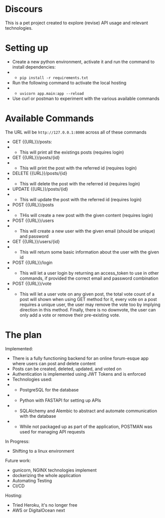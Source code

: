 # Discours
This is a pet project created to explore (revise) API usage and relevant technologies.

# Setting up
- Create a new python environment, activate it and run the command to install dependencies:
- - ``pip install -r requirements.txt``
- Run the following command to activate the local hosting
- - ``uvicorn app.main:app --reload``
- Use curl or postman to experiment with the various available commands

# Available Commands
The URL will be ``http://127.0.0.1:8000`` across all of these commands
- GET {{URL}}/posts:
- - This will print all the existings posts (requires login)
- GET {{URL}}/posts/{id}
- - This will print the post with the referred id (requires login)
- DELETE {{URL}}/posts/{id}
- - This will delete the post with the referred id (requires login)
- UPDATE {{URL}}/posts/{id}
- - This will update the post with the referred id (requires login)
- POST {{URL}}/posts
- - THis will create a new post with the given content (requires login)
- POST {{URL}}/users
- - This will create a new user with the given email (should be unique) and password
- GET {{URL}}/users/{id}
- - This will return some basic information about the user with the given id
- POST {{URL}}/login
- - This will let a user login by returning an access_token to use in other commands, if provided the correct email and password combination
- POST {{URL}}/vote
- - This will let a user vote on any given post, the total vote count of a post will shown when using GET method for it, every vote on a post requires a unique user, the user may remove the vote too by implying direction in this method. Finally, there is no downvote, the user can only add a vote or remove their pre-existing vote.


# The plan
Implemented:
- There is a fully functioning backend for an online forum-esque app where users can post and delete content
- Posts can be created, deleted, updated, and voted on
- Authentication is implemented using JWT Tokens and is enforced
- Technologies used:
- - PostgreSQL for the database
- - Python with FASTAPI for setting up APIs 
- - SQLAlchemy and Alembic to abstract and automate communication with the database
- - While not packaged up as part of the application, POSTMAN was used for managing API requests

In Progress:
- Shifting to a linux environment

Future work:
- gunicorn, NGINX technologies implement
- dockerizing the whole application
- Automating Testing
- CI/CD

Hosting:
- Tried Heroku, it's no longer free
- AWS or DigitalOcean next
